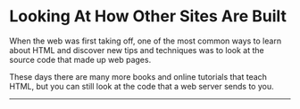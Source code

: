 # Looking At How Other Sites Are Built

When the web was first taking off, one of the most common ways to learn about HTML and discover new tips and techniques was to look at the source code that made up web pages.

These days there are many more books and online tutorials that teach HTML, but you can still look at the code that a web server sends to you.

---
